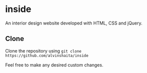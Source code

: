 # inside

An interior design website developed with HTML, CSS and jQuery.

## Clone
Clone the repository using
``git clone https://github.com/alvinshaita/inside``

Feel free to make any desired custom changes.
